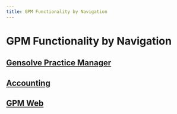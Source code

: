 ```yaml
---
title: GPM Functionality by Navigation
---
```


# GPM Functionality by Navigation

## [Gensolve Practice Manager](./gpm/)

## [Accounting](./accounting/)

## [GPM Web](./gpm-web-app/)
